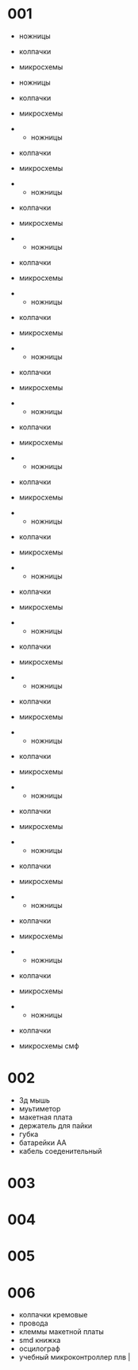 # 001
- ножницы
- колпачки
- микросхемы

- ножницы
- колпачки
- микросхемы
- - ножницы
- колпачки
- микросхемы
- - ножницы
- колпачки
- микросхемы
- - ножницы
- колпачки
- микросхемы
- - ножницы
- колпачки
- микросхемы
- - ножницы
- колпачки
- микросхемы
- - ножницы
- колпачки
- микросхемы
- - ножницы
- колпачки
- микросхемы
- - ножницы
- колпачки
- микросхемы
- - ножницы
- колпачки
- микросхемы
- - ножницы
- колпачки
- микросхемы
- - ножницы
- колпачки
- микросхемы
- - ножницы
- колпачки
- микросхемы
- - ножницы
- колпачки
- микросхемы
- - ножницы
- колпачки
- микросхемы
- - ножницы
- колпачки
- микросхемы
- - ножницы
- колпачки
- микросхемы
- - ножницы
- колпачки
- микросхемы
смф

# 002
- 3д мышь
- муьтиметор
- макетная плата
- держатель для пайки
- губка
- батарейки АА
- кабель соеденительный

# 003

# 004

# 005

# 006
- колпачки кремовые
- провода
- клеммы макетной платы
- smd книжка
- осцилограф
- учебный микроконтроллер
плв |
